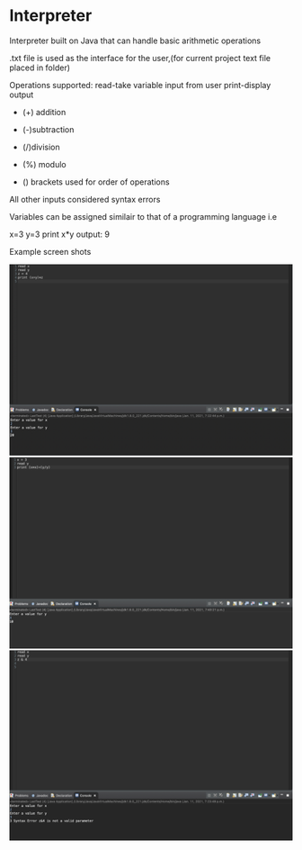 # Interpreter

Interpreter built on Java that can handle basic arithmetic operations

.txt file is used as the interface for the user,(for current project text file placed in folder)

Operations supported:
read-take variable input from user
print-display output

- (+) addition
- (-)subtraction
- (/)division
- (%) modulo

- () brackets used for order of operations

All other inputs considered syntax errors

Variables can be assigned similair to that of a programming language
i.e

x=3
y=3
print x*y
output: 9

Example screen shots

![Screenshot](Interpreter1.png)
![Screenshot](Interpreter2.png)
![Screenshot](Interpreter-Error.png)

